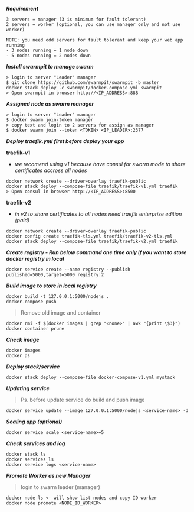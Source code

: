 ***Requirement***

```
3 servers = manager (3 is minimum for fault tolerant)
2 servers = worker (optional, you can use manager only and not use worker)

NOTE: you need odd servers for fault tolerant and keep your web app running
- 3 nodes running = 1 node down
- 5 nodes running = 2 nodes down
```

***Install swarmpit to manage swarm***

```
> login to server "Leader" manager
$ git clone https://github.com/swarmpit/swarmpit -b master
docker stack deploy -c swarmpit/docker-compose.yml swarmpit
> Open swarmpit in browser http://<IP_ADDRESS>:888
```

***Assigned node as swarm manager***

```
> login to server "Leader" manager
$ docker swarm join-token manager
> copy text and login to 2 servers for assign as manager
$ docker swarm join --token <TOKEN> <IP_LEADER>:2377
```

***Deploy traefik.yml first before deploy your app***

**traefik-v1**
* *we recomend using v1 because have consul for swarm mode to share certificates accross all nodes*
```
docker network create --driver=overlay traefik-public
docker stack deploy --compose-file traefik/traefik-v1.yml traefik
> Open consul in browser http://<IP_ADDRESS>:8500
```

**traefik-v2**
* *in v2 to share certificates to all nodes need traefik enterprise edition (paid)*
```
docker network create --driver=overlay traefik-public
docker config create traefik-tls.yml traefik/traefik-v2-tls.yml
docker stack deploy --compose-file traefik/traefik-v2.yml traefik
```

***Create registry - Run below command one time only if you want to store docker registry in local***

```
docker service create --name registry --publish published=5000,target=5000 registry:2
```

***Build image to store in local registry***

```
docker build -t 127.0.0.1:5000/nodejs .
docker-compose push
```

> Remove old image and container

```
docker rmi -f $(docker images | grep "<none>" | awk "{print \$3}")
docker container prune
```

***Check image***

```
docker images
docker ps
```

***Deploy stack/service***

```
docker stack deploy --compose-file docker-compose-v1.yml mystack
```

***Updating service***
> Ps. before update service do build and push image

```
docker service update --image 127.0.0.1:5000/nodejs <service-name> -d
```

***Scaling app (optional)***

```
docker service scale <service-name>=5
```

***Check services and log***

```
docker stack ls
docker services ls
docker service logs <service-name>
```

***Promote Worker as new Manager***
> login to swarm leader (manager)
```
docker node ls <- will show list nodes and copy ID worker
docker node promote <NODE_ID_WORKER>
```
